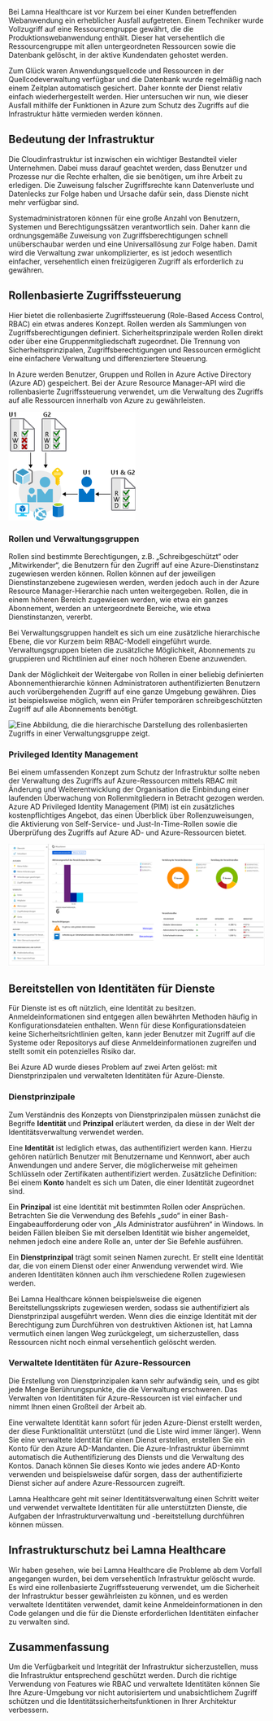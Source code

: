 Bei Lamna Healthcare ist vor Kurzem bei einer Kunden betreffenden Webanwendung ein erheblicher Ausfall aufgetreten. Einem Techniker wurde Vollzugriff auf eine Ressourcengruppe gewährt, die die Produktionswebanwendung enthält. Dieser hat versehentlich die Ressourcengruppe mit allen untergeordneten Ressourcen sowie die Datenbank gelöscht, in der aktive Kundendaten gehostet werden. 

Zum Glück waren Anwendungsquellcode und Ressourcen in der Quellcodeverwaltung verfügbar und die Datenbank wurde regelmäßig nach einem Zeitplan automatisch gesichert. Daher konnte der Dienst relativ einfach wiederhergestellt werden. Hier untersuchen wir nun, wie dieser Ausfall mithilfe der Funktionen in Azure zum Schutz des Zugriffs auf die Infrastruktur hätte vermieden werden können.

## <a name="criticality-of-infrastructure"></a>Bedeutung der Infrastruktur

Die Cloudinfrastruktur ist inzwischen ein wichtiger Bestandteil vieler Unternehmen. Dabei muss darauf geachtet werden, dass Benutzer und Prozesse nur die Rechte erhalten, die sie benötigen, um ihre Arbeit zu erledigen. Die Zuweisung falscher Zugriffsrechte kann Datenverluste und Datenlecks zur Folge haben und Ursache dafür sein, dass Dienste nicht mehr verfügbar sind. 

Systemadministratoren können für eine große Anzahl von Benutzern, Systemen und Berechtigungssätzen verantwortlich sein. Daher kann die ordnungsgemäße Zuweisung von Zugriffsberechtigungen schnell unüberschaubar werden und eine Universallösung zur Folge haben. Damit wird die Verwaltung zwar unkomplizierter, es ist jedoch wesentlich einfacher, versehentlich einen freizügigeren Zugriff als erforderlich zu gewähren.

## <a name="role-based-access-control"></a>Rollenbasierte Zugriffssteuerung

Hier bietet die rollenbasierte Zugriffssteuerung (Role-Based Access Control, RBAC) ein etwas anderes Konzept. Rollen werden als Sammlungen von Zugriffsberechtigungen definiert. Sicherheitsprinzipale werden Rollen direkt oder über eine Gruppenmitgliedschaft zugeordnet. Die Trennung von Sicherheitsprinzipalen, Zugriffsberechtigungen und Ressourcen ermöglicht eine einfachere Verwaltung und differenziertere Steuerung.

In Azure werden Benutzer, Gruppen und Rollen in Azure Active Directory (Azure AD) gespeichert. Bei der Azure Resource Manager-API wird die rollenbasierte Zugriffssteuerung verwendet, um die Verwaltung des Zugriffs auf alle Ressourcen innerhalb von Azure zu gewährleisten.

![Eine Abbildung zeigt die Implementierung einer rollenbasierten Zugriffssteuerung.](../media/ACL_Based_Access.png)

<!-- ![Role-based access control](../media/Role_Based_Access.png)
 -->

### <a name="roles-and-management-groups"></a>Rollen und Verwaltungsgruppen

Rollen sind bestimmte Berechtigungen, z.B. „Schreibgeschützt“ oder „Mitwirkender“, die Benutzern für den Zugriff auf eine Azure-Dienstinstanz zugewiesen werden können. Rollen können auf der jeweiligen Dienstinstanzebene zugewiesen werden, werden jedoch auch in der Azure Resource Manager-Hierarchie nach unten weitergegeben. Rollen, die in einem höheren Bereich zugewiesen werden, wie etwa ein ganzes Abonnement, werden an untergeordnete Bereiche, wie etwa Dienstinstanzen, vererbt. 

Bei Verwaltungsgruppen handelt es sich um eine zusätzliche hierarchische Ebene, die vor Kurzem beim RBAC-Modell eingeführt wurde. Verwaltungsgruppen bieten die zusätzliche Möglichkeit, Abonnements zu gruppieren und Richtlinien auf einer noch höheren Ebene anzuwenden.

Dank der Möglichkeit der Weitergabe von Rollen in einer beliebig definierten Abonnementhierarchie können Administratoren authentifizierten Benutzern auch vorübergehenden Zugriff auf eine ganze Umgebung gewähren. Dies ist beispielsweise möglich, wenn ein Prüfer temporären schreibgeschützten Zugriff auf alle Abonnements benötigt.

![Eine Abbildung, die die hierarchische Darstellung des rollenbasierten Zugriffs in einer Verwaltungsgruppe zeigt.](../media/management_groups.png)

### <a name="privileged-identity-management"></a>Privileged Identity Management

Bei einem umfassenden Konzept zum Schutz der Infrastruktur sollte neben der Verwaltung des Zugriffs auf Azure-Ressourcen mittels RBAC mit Änderung und Weiterentwicklung der Organisation die Einbindung einer laufenden Überwachung von Rollenmitgliedern in Betracht gezogen werden. Azure AD Privileged Identity Management (PIM) ist ein zusätzliches kostenpflichtiges Angebot, das einen Überblick über Rollenzuweisungen, die Aktivierung von Self-Service- und Just-In-Time-Rollen sowie die Überprüfung des Zugriffs auf Azure AD- und Azure-Ressourcen bietet.

![Screenshot des Privileged Identity Management-Dashboards](../media/PIM_Dashboard.png)

## <a name="providing-identities-to-services"></a>Bereitstellen von Identitäten für Dienste

Für Dienste ist es oft nützlich, eine Identität zu besitzen. Anmeldeinformationen sind entgegen allen bewährten Methoden häufig in Konfigurationsdateien enthalten. Wenn für diese Konfigurationsdateien keine Sicherheitsrichtlinien gelten, kann jeder Benutzer mit Zugriff auf die Systeme oder Repositorys auf diese Anmeldeinformationen zugreifen und stellt somit ein potenzielles Risiko dar.

Bei Azure AD wurde dieses Problem auf zwei Arten gelöst: mit Dienstprinzipalen und verwalteten Identitäten für Azure-Dienste.

### <a name="service-principals"></a>Dienstprinzipale

Zum Verständnis des Konzepts von Dienstprinzipalen müssen zunächst die Begriffe **Identität** und **Prinzipal** erläutert werden, da diese in der Welt der Identitätsverwaltung verwendet werden.

Eine **Identität** ist lediglich etwas, das authentifiziert werden kann. Hierzu gehören natürlich Benutzer mit Benutzername und Kennwort, aber auch Anwendungen und andere Server, die möglicherweise mit geheimen Schlüsseln oder Zertifikaten authentifiziert werden. Zusätzliche Definition: Bei einem **Konto** handelt es sich um Daten, die einer Identität zugeordnet sind.

Ein **Prinzipal** ist eine Identität mit bestimmten Rollen oder Ansprüchen. Betrachten Sie die Verwendung des Befehls „sudo“ in einer Bash-Eingabeaufforderung oder von „Als Administrator ausführen“ in Windows. In beiden Fällen bleiben Sie mit derselben Identität wie bisher angemeldet, nehmen jedoch eine andere Rolle an, unter der Sie Befehle ausführen.

Ein **Dienstprinzipal** trägt somit seinen Namen zurecht. Er stellt eine Identität dar, die von einem Dienst oder einer Anwendung verwendet wird. Wie anderen Identitäten können auch ihm verschiedene Rollen zugewiesen werden. 

Bei Lamna Healthcare können beispielsweise die eigenen Bereitstellungsskripts zugewiesen werden, sodass sie authentifiziert als Dienstprinzipal ausgeführt werden. Wenn dies die einzige Identität mit der Berechtigung zum Durchführen von destruktiven Aktionen ist, hat Lamna vermutlich einen langen Weg zurückgelegt, um sicherzustellen, dass Ressourcen nicht noch einmal versehentlich gelöscht werden.

### <a name="managed-identities-for-azure-resources"></a>Verwaltete Identitäten für Azure-Ressourcen

Die Erstellung von Dienstprinzipalen kann sehr aufwändig sein, und es gibt jede Menge Berührungspunkte, die die Verwaltung erschweren. Das Verwalten von Identitäten für Azure-Ressourcen ist viel einfacher und nimmt Ihnen einen Großteil der Arbeit ab.

Eine verwaltete Identität kann sofort für jeden Azure-Dienst erstellt werden, der diese Funktionalität unterstützt (und die Liste wird immer länger). Wenn Sie eine verwaltete Identität für einen Dienst erstellen, erstellen Sie ein Konto für den Azure AD-Mandanten. Die Azure-Infrastruktur übernimmt automatisch die Authentifizierung des Diensts und die Verwaltung des Kontos. Danach können Sie dieses Konto wie jedes andere AD-Konto verwenden und beispielsweise dafür sorgen, dass der authentifizierte Dienst sicher auf andere Azure-Ressourcen zugreift.

Lamna Healthcare geht mit seiner Identitätsverwaltung einen Schritt weiter und verwendet verwaltete Identitäten für alle unterstützten Dienste, die Aufgaben der Infrastrukturverwaltung und -bereitstellung durchführen können müssen.

## <a name="infrastructure-protection-at-lamna-healthcare"></a>Infrastrukturschutz bei Lamna Healthcare

Wir haben gesehen, wie bei Lamna Healthcare die Probleme ab dem Vorfall angegangen wurden, bei dem versehentlich Infrastruktur gelöscht wurde. Es wird eine rollenbasierte Zugriffssteuerung verwendet, um die Sicherheit der Infrastruktur besser gewährleisten zu können, und es werden verwaltete Identitäten verwendet, damit keine Anmeldeinformationen in den Code gelangen und die für die Dienste erforderlichen Identitäten einfacher zu verwalten sind.

## <a name="summary"></a>Zusammenfassung

Um die Verfügbarkeit und Integrität der Infrastruktur sicherzustellen, muss die Infrastruktur entsprechend geschützt werden. Durch die richtige Verwendung von Features wie RBAC und verwaltete Identitäten können Sie Ihre Azure-Umgebung vor nicht autorisiertem und unabsichtlichem Zugriff schützen und die Identitätssicherheitsfunktionen in Ihrer Architektur verbessern.